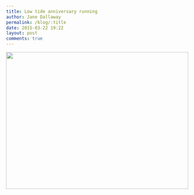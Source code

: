 ```yaml
---
title: Low tide anniversary running
author: Jane Dallaway
permalink: /blog/:title
date: 2015-03-22 19:22
layout: post
comments: true
---
```


<div><a href="http://static.skitters.dallaway.com/tp_IMG_20150322_192142.JPG"><img src="http://static.skitters.dallaway.com/tp_thumb_IMG_20150322_192142.JPG" width="500" height="375"/></a></div>


  
      
